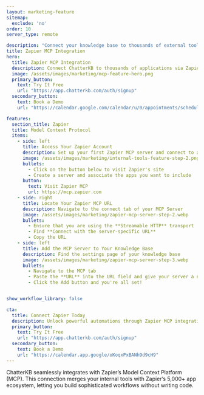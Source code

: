 ```yaml
---
layout: marketing-feature
sitemap:
  exclude: 'no'
order: 10
server_type: remote

description: "Connect your knowledge base to thousands of external tools and services through Zapier Model Context Protocol integration."
title: Zapier MCP Integration
hero:
  title: Zapier MCP Integration
  description: Connect ChatterKB to thousands of applications via Zapier's Model Context Platform (MCP).
  image: /assets/images/marketing/mcp-feature-hero.png
  primary_button:
    text: Try It Free
    url: "https://app.chatterkb.com/auth/signup"
  secondary_button:
    text: Book a Demo
    url: "https://calendar.google.com/calendar/u/0/appointments/schedules/AcZssZ0oYQ10osj27ugUfwOrSoV893uJ-kWPhIKNBhII5bTlwc3j6HdkEunH29TciGeOttFjfxqEn92O"

features:
  section_title: Zapier
  title: Model Context Protocol
  items:
    - side: left
      title: Access Your Zapier Account
      description: Set up your first Zapier MCP server and connect to apps like Gmail, HubSpot, and Asana
      image: /assets/images/marketing/internal-tools-feature-step-2.png
      bullets:
        - Click on the button below to visit Zapier's site
        - Create a server and associate the apps you want to include
      button:
        text: Visit Zapier MCP
        url: https://mcp.zapier.com
    - side: right
      title: Locate Your Zapier MCP URL
      description: Navigate to the connect tab of your MCP Server
      image: /assets/images/marketing/zapier-mcp-server-step-2.webp
      bullets:
        - Ensure that you are using the **Streamable HTTP** transport
        - Find **Connect with the server-specific URL**
        - Copy the URL
    - side: left
      title: Add the MCP Server to Your Knowledge Base
      description: Find the settings page of your knowledge base
      image: /assets/images/marketing/zapier-mcp-server-step-3.webp
      bullets:
        - Navigate to the MCP tab
        - Paste the **URL** into the URL field and give your server a name
        - Click the Add button and you're all set!


show_workflow_library: false

cta:
  title: Connect Zapier Today
  description: Unlock powerful automations through Zapier MCP integration.
  primary_button:
    text: Try It Free
    url: "https://app.chatterkb.com/auth/signup"
  secondary_button:
    text: Book a Demo
    url: "https://calendar.app.google/oKoqxPxBANh9d9cH9"
---
```


ChatterKB seamlessly integrates with Zapier’s Model Context Platform (MCP). This connection merges your internal tools with Zapier’s 5,000+ app ecosystem, letting you build sophisticated workflows without writing code. 